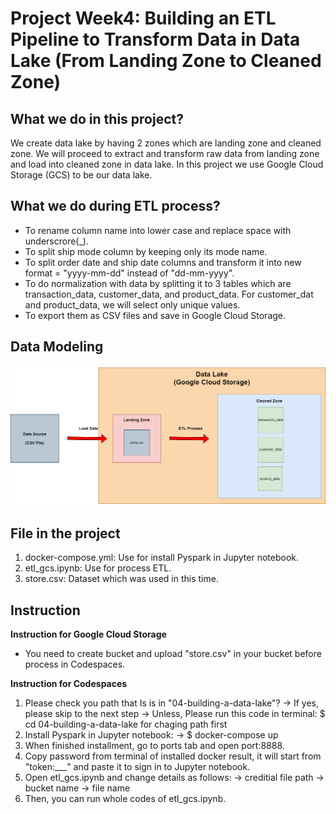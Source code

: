 # Project Week4: Building an ETL Pipeline to Transform Data in Data Lake (From Landing Zone to Cleaned Zone)

## What we do in this project?
We create data lake by having 2 zones which are landing zone and cleaned zone. We will proceed to extract and transform raw data from landing zone and load into cleaned zone in data lake. In this project we use Google Cloud Storage (GCS) to be our data lake.

## What we do during ETL process?
- To rename column name into lower case and replace space with underscrore(_).
- To split ship mode column by keeping only its mode name.
- To split order date and ship date columns and transform it into new format = "yyyy-mm-dd" instead of "dd-mm-yyyy".
- To do normalization with data by splitting it to 3 tables which are transaction_data, customer_data, and product_data. For customer_dat and product_data, we will select only unique values.
- To export them as CSV files and save in Google Cloud Storage.

## Data Modeling
![Data Modeling](data_model.png)

## File in the project
1. docker-compose.yml:  Use for install Pyspark in Jupyter notebook.
2. etl_gcs.ipynb:  Use for process ETL.
3. store.csv:  Dataset which was used in this time.

## Instruction
**Instruction for Google Cloud Storage**
- You need to create bucket and upload "store.csv" in your bucket before process in Codespaces.

**Instruction for Codespaces**
1. Please check you path that Is is in "04-building-a-data-lake"? 
-> If yes, please skip to the next step
-> Unless, Please run this code in terminal: $ cd 04-building-a-data-lake for chaging path first
2. Install Pyspark in Jupyter notebook:
   -> $ docker-compose up
3. When finished installment, go to ports tab and open port:8888.
4. Copy password from terminal of installed docker result, it will start from "token:___" and paste it to sign in to Jupyter notebook. 
5. Open etl_gcs.ipynb and change details as follows:
    -> creditial file path
    -> bucket name
    -> file name
6. Then, you can run whole codes of etl_gcs.ipynb.
